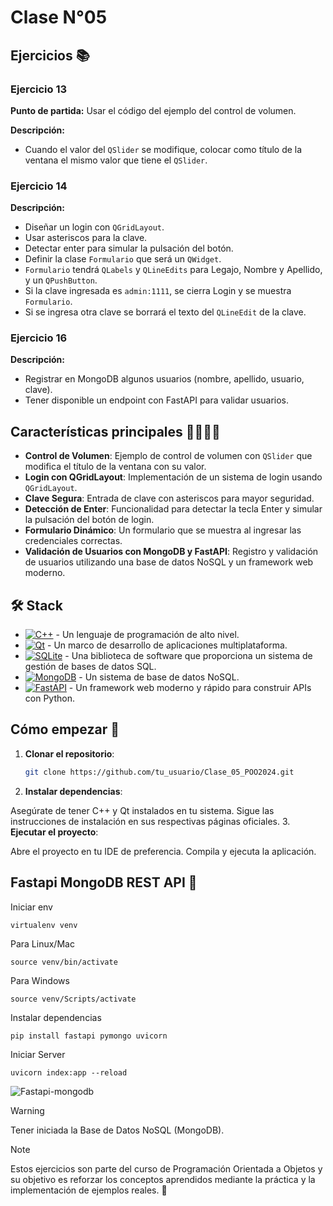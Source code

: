 # Clase N°05
## Ejercicios 📚

### Ejercicio 13
**Punto de partida:** Usar el código del ejemplo del control de volumen.

**Descripción:**
- Cuando el valor del `QSlider` se modifique, colocar como título de la ventana el mismo valor que tiene el `QSlider`.

### Ejercicio 14
**Descripción:**
- Diseñar un login con `QGridLayout`.
- Usar asteriscos para la clave.
- Detectar enter para simular la pulsación del botón.
- Definir la clase `Formulario` que será un `QWidget`.
- `Formulario` tendrá `QLabels` y `QLineEdits` para Legajo, Nombre y Apellido, y un `QPushButton`.
- Si la clave ingresada es `admin:1111`, se cierra Login y se muestra `Formulario`.
- Si se ingresa otra clave se borrará el texto del `QLineEdit` de la clave.

### Ejercicio 16
**Descripción:**
- Registrar en MongoDB algunos usuarios (nombre, apellido, usuario, clave).
- Tener disponible un endpoint con FastAPI para validar usuarios.

## Características principales 🙋‍♂️🙋‍♀️

- **Control de Volumen**: Ejemplo de control de volumen con `QSlider` que modifica el título de la ventana con su valor.
- **Login con QGridLayout**: Implementación de un sistema de login usando `QGridLayout`.
- **Clave Segura**: Entrada de clave con asteriscos para mayor seguridad.
- **Detección de Enter**: Funcionalidad para detectar la tecla Enter y simular la pulsación del botón de login.
- **Formulario Dinámico**: Un formulario que se muestra al ingresar las credenciales correctas.
- **Validación de Usuarios con MongoDB y FastAPI**: Registro y validación de usuarios utilizando una base de datos NoSQL y un framework web moderno.

## 🛠️ Stack

- [![C++][cplusplus-badge]][cplusplus-url] - Un lenguaje de programación de alto nivel.
- [![Qt][qt-badge]][qt-url] - Un marco de desarrollo de aplicaciones multiplataforma.
- [![SQLite][sqlite-badge]][sqlite-url] - Una biblioteca de software que proporciona un sistema de gestión de bases de datos SQL.
- [![MongoDB][mongodb-badge]][mongodb-url] - Un sistema de base de datos NoSQL.
- [![FastAPI][fastapi-badge]][fastapi-url] - Un framework web moderno y rápido para construir APIs con Python.

[qt-url]: https://www.qt.io/
[qt-badge]: https://img.shields.io/badge/Qt-41CD52?style=for-the-badge&logo=Qt&logoColor=white
[cplusplus-url]: https://es.wikipedia.org/wiki/C%2B%2B
[sqlite-url]: https://www.sqlite.org/index.html
[mongodb-url]: https://www.mongodb.com/
[fastapi-url]: https://fastapi.tiangolo.com/
[cplusplus-badge]: https://img.shields.io/badge/C++-00599C?style=for-the-badge&logo=c%2B%2B&logoColor=white
[sqlite-badge]: https://img.shields.io/badge/SQLite-003B57?style=for-the-badge&logo=SQLite&logoColor=white
[mongodb-badge]: https://img.shields.io/badge/MongoDB-47A248?style=for-the-badge&logo=MongoDB&logoColor=white
[fastapi-badge]: https://img.shields.io/badge/FastAPI-009688?style=for-the-badge&logo=FastAPI&logoColor=white

## Cómo empezar 🚀

1. **Clonar el repositorio**:
   ```bash
   git clone https://github.com/tu_usuario/Clase_05_POO2024.git
2. **Instalar dependencias**:

Asegúrate de tener C++ y Qt instalados en tu sistema.
Sigue las instrucciones de instalación en sus respectivas páginas oficiales.
3. **Ejecutar el proyecto**:

Abre el proyecto en tu IDE de preferencia.
Compila y ejecuta la aplicación.

## Fastapi MongoDB REST API 🚀

Iniciar env
```
virtualenv venv
```
Para Linux/Mac
```
source venv/bin/activate
```
Para Windows
```
source venv/Scripts/activate
```
Instalar dependencias
```
pip install fastapi pymongo uvicorn
```
Iniciar Server
```
uvicorn index:app --reload
```
![Fastapi-mongodb](https://user-images.githubusercontent.com/16520789/118378578-6ec43e80-b5f2-11eb-99bb-1a28abe9b5ed.png)
> [!WARNING]
> Tener iniciada la Base de Datos NoSQL (MongoDB).

> [!NOTE]
> Estos ejercicios son parte del curso de Programación Orientada a Objetos y su objetivo es reforzar los conceptos aprendidos mediante la práctica y la implementación de ejemplos reales. 🤝

